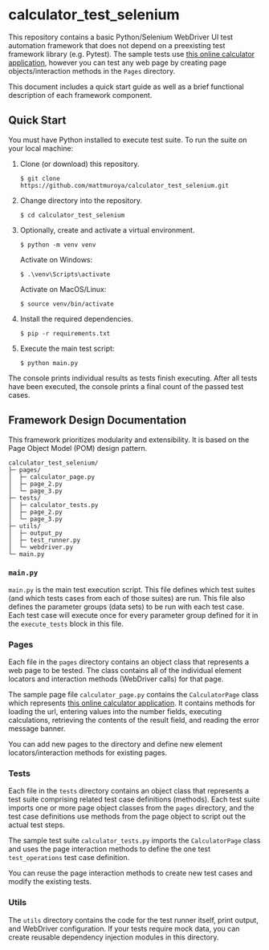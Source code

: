 # calculator_test_selenium

This repository contains a basic Python/Selenium WebDriver UI test automation
framework that does not depend on a preexisting test framework library (e.g.
Pytest). The sample tests use
[this online calculator application](https://testsheepnz.github.io/BasicCalculator.html),
however you can test any web page by creating page objects/interaction methods
in the `Pages` directory.

This document includes a quick start guide as well as a brief functional
description of each framework component.

## Quick Start

You must have Python installed to execute test suite. To run the suite on your
local machine:

1. Clone (or download) this repository.

   ```console
   $ git clone https://github.com/mattmuroya/calculator_test_selenium.git
   ```

2. Change directory into the repository.

   ```console
   $ cd calculator_test_selenium
   ```

3. Optionally, create and activate a virtual environment.

   ```console
   $ python -m venv venv
   ```

   Activate on Windows:

   ```console
   $ .\venv\Scripts\activate
   ```

   Activate on MacOS/Linux:

   ```console
   $ source venv/bin/activate
   ```

4. Install the required dependencies.

   ```console
   $ pip -r requirements.txt
   ```

5. Execute the main test script:

   ```console
   $ python main.py
   ```

The console prints individual results as tests finish executing. After all tests
have been executed, the console prints a final count of the passed test cases.

## Framework Design Documentation

This framework prioritizes modularity and extensibility. It is based on the Page
Object Model (POM) design pattern.

```
calculator_test_selenium/
├─ pages/
│  ├─ calculator_page.py
│  ├─ page_2.py
│  └─ page_3.py
├─ tests/
│  ├─ calculator_tests.py
│  ├─ page_2.py
│  └─ page_3.py
├─ utils/
│  ├─ output_py
│  ├─ test_runner.py
│  └─ webdriver.py
└─ main.py
```

### `main.py`

`main.py` is the main test execution script. This file defines which test suites
(and which tests cases from each of those suites) are run. This file also
defines the parameter groups (data sets) to be run with each test case. Each
test case will execute once for every parameter group defined for it in the
`execute_tests` block in this file.

### Pages

Each file in the `pages` directory contains an object class that represents a
web page to be tested. The class contains all of the individual element locators
and interaction methods (WebDriver calls) for that page.

The sample page file `calculator_page.py` contains the `CalculatorPage` class
which represents
[this online calculator application](https://testsheepnz.github.io/BasicCalculator.html).
It contains methods for loading the url, entering values into the number fields,
executing calculations, retrieving the contents of the result field, and reading
the error message banner.

You can add new pages to the directory and define new element
locators/interaction methods for existing pages.

### Tests

Each file in the `tests` directory contains an object class that represents a
test suite comprising related test case definitions (methods). Each test suite
imports one or more page object classes from the `pages` directory, and the test
case definitions use methods from the page object to script out the actual test
steps.

The sample test suite `calculator_tests.py` imports the `CalculatorPage` class
and uses the page interaction methods to define the one test `test_operations`
test case definition.

You can reuse the page interaction methods to create new test cases and modify
the existing tests.

### Utils

The `utils` directory contains the code for the test runner itself, print
output, and WebDriver configuration. If your tests require mock data, you can
create reusable dependency injection modules in this directory.
